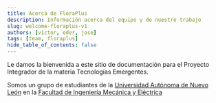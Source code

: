 ```yaml
---
title: Acerca de FloraPlus
description: Información acerca del equipo y de nuestro trabajo
slug: welcome-floraplus-v1
authors: [victor, eder, jose]
tags: [team, floraplus]
hide_table_of_contents: false
---
```


Le damos la bienvenida a este sitio de documentación para el Proyecto Integrador de la materia Tecnologías Emergentes.

<!-- truncate -->

Somos un grupo de estudiantes de la [Universidad Autónoma de Nuevo León](https://www.uanl.mx/) en la [Facultad de Ingeniería Mecánica y Eléctrica](https://www.fime.uanl.mx/)